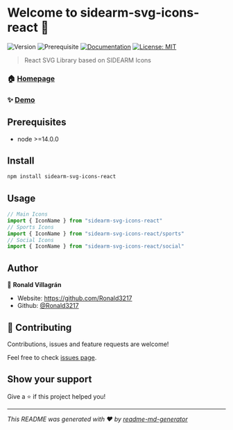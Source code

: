 # Welcome to sidearm-svg-icons-react 👋
![Version](https://img.shields.io/badge/version-1.0.0-blue.svg?cacheSeconds=2592000)
![Prerequisite](https://img.shields.io/badge/node-%3E%3D14.0.0-blue.svg)
[![Documentation](https://img.shields.io/badge/documentation-yes-brightgreen.svg)](https://github.com/Ronald3217/sidearm-svg-icons-react-docs)
[![License: MIT](https://img.shields.io/badge/License-MIT-yellow.svg)](#)

> React SVG Library based on SIDEARM Icons

### 🏠 [Homepage](https://github.com/Ronald3217/sidearm-svg-icons-react)

### ✨ [Demo](https://github.com/Ronald3217/sidearm-svg-icons-react#demo)

## Prerequisites

- node >=14.0.0

## Install

```sh
npm install sidearm-svg-icons-react
```

## Usage

```ts
// Main Icons
import { IconName } from "sidearm-svg-icons-react"
// Sports Icons
import { IconName } from "sidearm-svg-icons-react/sports"
// Social Icons
import { IconName } from "sidearm-svg-icons-react/social"
```

## Author

👤 **Ronald Villagrán**

* Website: https://github.com/Ronald3217
* Github: [@Ronald3217](https://github.com/Ronald3217)

## 🤝 Contributing

Contributions, issues and feature requests are welcome!

Feel free to check [issues page](https://github.com/Ronald3217/sidearm-svg-icons-react/issues). 

## Show your support

Give a ⭐️ if this project helped you!


***
_This README was generated with ❤️ by [readme-md-generator](https://github.com/kefranabg/readme-md-generator)_